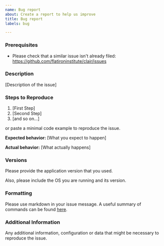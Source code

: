 ```yaml
---
name: Bug report
about: Create a report to help us improve
title: Bug report
labels: bug

---
```


### Prerequisites

* Please check that a similar issue isn't already filed: https://github.com/flatironinstitute/clair/issues

### Description

[Description of the issue]

### Steps to Reproduce

1. [First Step]
2. [Second Step]
3. [and so on...]

or paste a minimal code example to reproduce the issue.

**Expected behavior:** [What you expect to happen]

**Actual behavior:** [What actually happens]

### Versions

Please provide the application version that you used.

Also, please include the OS you are running and its version.

### Formatting

Please use markdown in your issue message. A useful summary of commands can be found [here](https://guides.github.com/pdfs/markdown-cheatsheet-online.pdf).

### Additional Information

Any additional information, configuration or data that might be necessary to reproduce the issue.
